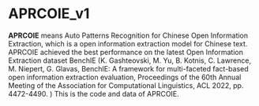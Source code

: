 # APRCOIE_v1
**APRCOIE** means Auto Patterns Recognition for Chinese Open Information Extraction, which is a open information extraction model for Chinese text.
APRCOIE achieved the best performance on the latest Open Information Extraction dataset BenchIE (K. Gashteovski, M. Yu, B. Kotnis, C. Lawrence, M. Niepert, G. Glavas, BenchIE: 
A framework for multi-faceted fact-based open information extraction evaluation, Proceedings of the 60th Annual Meeting of the Association for Computational Linguistics, ACL 2022, pp. 4472-4490.
)
This is the code and data of APRCOIE.


